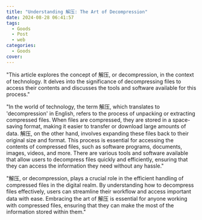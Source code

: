 ```yaml
---
title: "Understanding 解压: The Art of Decompression"
date: 2024-08-28 06:41:57
tags:
  - Goods
  - Post
  - web
categories:
  - Goods
cover: 
---
```


"This article explores the concept of 解压, or decompression, in the context of technology. It delves into the significance of decompressing files to access their contents and discusses the tools and software available for this process."

"In the world of technology, the term 解压, which translates to 'decompression' in English, refers to the process of unpacking or extracting compressed files. When files are compressed, they are stored in a space-saving format, making it easier to transfer or download large amounts of data. 解压, on the other hand, involves expanding these files back to their original size and format. This process is essential for accessing the contents of compressed files, such as software programs, documents, images, videos, and more. There are various tools and software available that allow users to decompress files quickly and efficiently, ensuring that they can access the information they need without any hassle."

"解压, or decompression, plays a crucial role in the efficient handling of compressed files in the digital realm. By understanding how to decompress files effectively, users can streamline their workflow and access important data with ease. Embracing the art of 解压 is essential for anyone working with compressed files, ensuring that they can make the most of the information stored within them."

